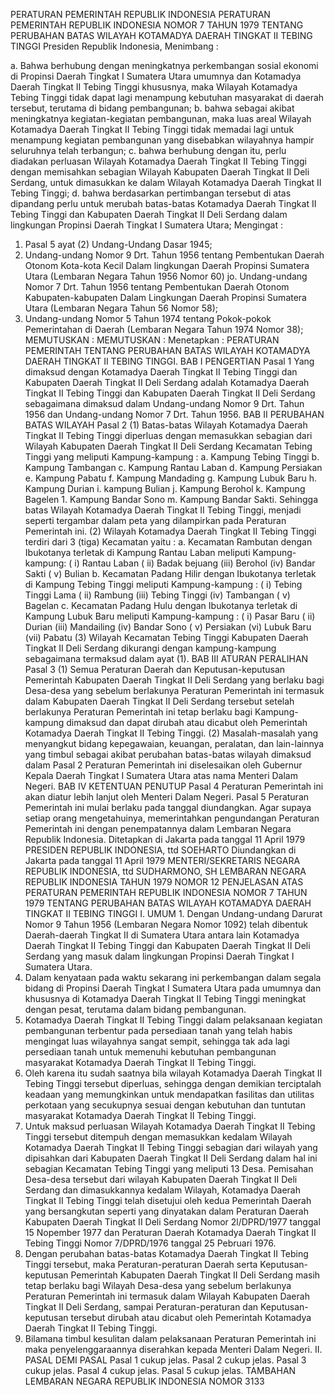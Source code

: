  PERATURAN PEMERINTAH REPUBLIK INDONESIA PERATURAN PEMERINTAH REPUBLIK INDONESIA NOMOR 7 TAHUN 1979 TENTANG PERUBAHAN BATAS WILAYAH KOTAMADYA DAERAH TINGKAT II TEBING TINGGI Presiden Republik Indonesia,
Menimbang :

a. Bahwa berhubung dengan meningkatnya perkembangan sosial ekonomi di Propinsi Daerah Tingkat I Sumatera Utara umumnya dan Kotamadya Daerah Tingkat II Tebing Tinggi khususnya, maka Wilayah Kotamadya Tebing Tinggi tidak dapat lagi menampung kebutuhan masyarakat di daerah tersebut, terutama di bidang pembangunan;
b. bahwa sebagai akibat meningkatnya kegiatan-kegiatan pembangunan, maka luas areal Wilayah Kotamadya Daerah Tingkat II Tebing Tinggi tidak memadai lagi untuk menampung kegiatan pembangunan yang disebabkan wilayahnya hampir seluruhnya telah terbangun;
c. bahwa berhubung dengan itu, perlu diadakan perluasan Wilayah Kotamadya Daerah Tingkat II Tebing Tinggi dengan memisahkan sebagian Wilayah Kabupaten Daerah Tingkat II Deli Serdang, untuk dimasukkan ke dalam Wilayah Kotamadya Daerah Tingkat II Tebing Tinggi;
d. bahwa berdasarkan pertimbangan tersebut di atas dipandang perlu untuk merubah batas-batas Kotamadya Daerah Tingkat II Tebing Tinggi dan Kabupaten Daerah Tingkat II Deli Serdang dalam lingkungan Propinsi Daerah Tingkat I Sumatera Utara;
Mengingat :

1. Pasal 5 ayat (2) Undang-Undang Dasar 1945;
2. Undang-undang Nomor 9 Drt. Tahun 1956 tentang Pembentukan Daerah Otonom Kota-kota Kecil Dalam lingkungan Daerah Propinsi Sumatera Utara (Lembaran Negara Tahun 1956 Nomor 60) jo. Undang-undang Nomor 7 Drt. Tahun 1956 tentang Pembentukan Daerah Otonom Kabupaten-kabupaten Dalam Lingkungan Daerah Propinsi Sumatera Utara (Lembaran Negara Tahun 56 Nomor 58);
3. Undang-undang Nomor 5 Tahun 1974 tentang Pokok-pokok Pemerintahan di Daerah (Lembaran Negara Tahun 1974 Nomor 38);
MEMUTUSKAN :
MEMUTUSKAN :
 Menetapkan : PERATURAN PEMERINTAH TENTANG PERUBAHAN BATAS WILAYAH KOTAMADYA DAERAH TINGKAT II TEBING TINGGI.
BAB I PENGERTIAN
Pasal 1
Yang dimaksud dengan Kotamadya Daerah Tingkat II Tebing Tinggi dan Kabupaten Daerah Tingkat II Deli Serdang adalah Kotamadya Daerah Tingkat II Tebing Tinggi dan Kabupaten Daerah Tingkat II Deli Serdang sebagaimana dimaksud dalam Undang-undang Nomor 9 Drt. Tahun 1956 dan Undang-undang Nomor 7 Drt. Tahun 1956.
BAB II PERUBAHAN BATAS WILAYAH
Pasal 2
(1) Batas-batas Wilayah Kotamadya Daerah Tingkat II Tebing Tinggi diperluas dengan memasukkan sebagian dari Wilayah Kabupaten Daerah Tingkat II Deli Serdang Kecamatan Tebing Tinggi yang meliputi Kampung-kampung :
a. Kampung Tebing Tinggi b. Kampung Tambangan c. Kampung Rantau Laban d. Kampung Persiakan e. Kampung Pabatu f. Kampung Mandading g. Kampung Lubuk Baru h. Kampung Durian i. kampung Bulian j. Kampung Berohol k. Kampung Bagelen 1. Kampung Bandar Sono m. Kampung Bandar Sakti. Sehingga batas Wilayah Kotamadya Daerah Tingkat II Tebing Tinggi, menjadi seperti tergambar dalam peta yang dilampirkan pada Peraturan Pemerintah ini.
(2) Wilayah Kotamadya Daerah Tingkat II Tebing Tinggi terdiri dari 3 (tiga) Kecamatan yaitu :
a. Kecamatan Rambutan dengan Ibukotanya terletak di Kampung Rantau Laban meliputi Kampung-kampung: ( i) Rantau Laban ( ii) Badak bejuang (iii) Berohol (iv) Bandar Sakti ( v) Bulian b. Kecamatan Padang Hilir dengan Ibukotanya terletak di Kampung Tebing Tinggi meliputi Kampung-kampung : ( i) Tebing Tinggi Lama ( ii) Rambung (iii) Tebing Tinggi (iv) Tambangan ( v) Bagelan c. Kecamatan Padang Hulu dengan Ibukotanya terletak di Kampung Lubuk Baru meliputi Kampung-kampung : ( i) Pasar Baru ( ii) Durian (iii) Mandailing (iv) Bandar Sono ( v) Persiakan (vi) Lubuk Baru (vii) Pabatu (3) Wilayah Kecamatan Tebing Tinggi Kabupaten Daerah Tingkat II Deli Serdang dikurangi dengan kampung-kampung sebagaimana termaksud dalam ayat (1).
BAB III ATURAN PERALIHAN
Pasal 3
(1) Semua Peraturan Daerah dan Keputusan-keputusan Pemerintah Kabupaten Daerah Tingkat II Deli Serdang yang berlaku bagi Desa-desa yang sebelum berlakunya Peraturan Pemerintah ini termasuk dalam Kabupaten Daerah Tingkat II Deli Serdang tersebut setelah berlakunya Peraturan Pemerintah ini tetap berlaku bagi Kampung-kampung dimaksud dan dapat dirubah atau dicabut oleh Pemerintah Kotamadya Daerah Tingkat II Tebing Tinggi.
(2) Masalah-masalah yang menyangkut bidang kepegawaian, keuangan, peralatan, dan lain-lainnya yang timbul sebagai akibat perubahan batas-batas wilayah dimaksud dalam Pasal 2 Peraturan Pemerintah ini diselesaikan oleh Gubernur Kepala Daerah Tingkat I Sumatera Utara atas nama Menteri Dalam Negeri.
BAB IV KETENTUAN PENUTUP
Pasal 4
Peraturan Pemerintah ini akan diatur lebih lanjut oleh Menteri Dalam Negeri.
Pasal 5
Peraturan Pemerintah ini mulai berlaku pada tanggal diundangkan. Agar supaya setiap orang mengetahuinya, memerintahkan pengundangan Peraturan Pemerintah ini dengan penempatannya dalam Lembaran Negara Republik Indonesia. Ditetapkan di Jakarta pada tanggal 11 April 1979 PRESIDEN REPUBLIK INDONESIA, ttd SOEHARTO Diundangkan di Jakarta pada tanggal 11 April 1979 MENTERI/SEKRETARIS NEGARA REPUBLIK INDONESIA, ttd SUDHARMONO, SH LEMBARAN NEGARA REPUBLIK INDONESIA TAHUN 1979 NOMOR 12 PENJELASAN ATAS PERATURAN PEMERINTAH REPUBLIK INDONESIA NOMOR 7 TAHUN 1979 TENTANG PERUBAHAN BATAS WILAYAH KOTAMADYA DAERAH TINGKAT II TEBING TINGGI I. UMUM 1. Dengan Undang-undang Darurat Nomor 9 Tahun 1956 (Lembaran Negara Nomor 1092) telah dibentuk Daerah-daerah Tingkat II di Sumatera Utara antara lain Kotamadya Daerah Tingkat II Tebing Tinggi dan Kabupaten Daerah Tingkat II Deli Serdang yang masuk dalam lingkungan Propinsi Daerah Tingkat I Sumatera Utara.
2. Dalam kenyataan pada waktu sekarang ini perkembangan dalam segala bidang di Propinsi Daerah Tingkat I Sumatera Utara pada umumnya dan khususnya di Kotamadya Daerah Tingkat II Tebing Tinggi meningkat dengan pesat, terutama dalam bidang pembangunan.
3. Kotamadya Daerah Tingkat II Tebing Tinggi dalam pelaksanaan kegiatan pembangunan terbentur pada persediaan tanah yang telah habis mengingat luas wilayahnya sangat sempit, sehingga tak ada lagi persediaan tanah untuk memenuhi kebutuhan pembangunan masyarakat Kotamadya Daerah Tingkat II Tebing Tinggi.
4. Oleh karena itu sudah saatnya bila wilayah Kotamadya Daerah Tingkat II Tebing Tinggi tersebut diperluas, sehingga dengan demikian terciptalah keadaan yang memungkinkan untuk mendapatkan fasilitas dan utilitas perkotaan yang secukupnya sesuai dengan kebutuhan dan tuntutan masyarakat Kotamadya Daerah Tingkat II Tebing Tinggi.
5. Untuk maksud perluasan Wilayah Kotamadya Daerah Tingkat II Tebing Tinggi tersebut ditempuh dengan memasukkan kedalam Wilayah Kotamadya Daerah Tingkat II Tebing Tinggi sebagian dari wilayah yang dipisahkan dari Kabupaten Daerah Tingkat II Deli Serdang dalam hal ini sebagian Kecamatan Tebing Tinggi yang meliputi 13 Desa. Pemisahan Desa-desa tersebut dari wilayah Kabupaten Daerah Tingkat II Deli Serdang dan dimasukkannya kedalam Wilayah, Kotamadya Daerah Tingkat II Tebing Tinggi telah disetujui oleh kedua Pemerintah Daerah yang bersangkutan seperti yang dinyatakan dalam Peraturan Daerah Kabupaten Daerah Tingkat II Deli Serdang Nomor 2l/DPRD/1977 tanggal 15 Nopember 1977 dan Peraturan Daerah Kotamadya Daerah Tingkat II Tebing Tinggi Nomor 7/DPRD/1976 tanggal 25 Pebruari 1976.
6. Dengan perubahan batas-batas Kotamadya Daerah Tingkat II Tebing Tinggi tersebut, maka Peraturan-peraturan Daerah serta Keputusan-keputusan Pemerintah Kabupaten Daerah Tingkat II Deli Serdang masih tetap berlaku bagi Wilayah Desa-desa yang sebelum berlakunya Peraturan Pemerintah ini termasuk dalam Wilayah Kabupaten Daerah Tingkat II Deli Serdang, sampai Peraturan-peraturan dan Keputusan-keputusan tersebut dirubah atau dicabut oleh Pemerintah Kotamadya Daerah Tingkat II Tebing Tinggi.
7. Bilamana timbul kesulitan dalam pelaksanaan Peraturan Pemerintah ini maka penyelenggaraannya diserahkan kepada Menteri Dalam Negeri. II. PASAL DEMI PASAL
Pasal 1
cukup jelas.
Pasal 2
cukup jelas.
Pasal 3
cukup jelas.
Pasal 4
cukup jelas.
Pasal 5
cukup jelas. TAMBAHAN LEMBARAN NEGARA REPUBLIK INDONESIA NOMOR 3133